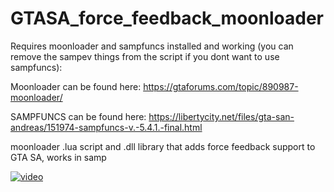 # GTASA_force_feedback_moonloader

Requires moonloader and sampfuncs installed and working
(you can remove the sampev things from the script if you dont want to use sampfuncs):

Moonloader can be found here: https://gtaforums.com/topic/890987-moonloader/

SAMPFUNCS can be found here: https://libertycity.net/files/gta-san-andreas/151974-sampfuncs-v.-5.4.1.-final.html

moonloader .lua script and .dll library that adds force feedback support to GTA SA, works in samp

[![video](https://img.youtube.com/vi/hR_BqecwCWg/0.jpg)](https://www.youtube.com/watch?v=hR_BqecwCWg)
